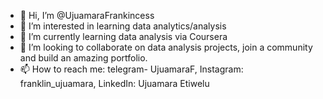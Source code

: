 - 👋 Hi, I’m @UjuamaraFrankincess
- 👀 I’m interested in learning data analytics/analysis
- 🌱 I’m currently learning data analysis via Coursera
- 💞️ I’m looking to collaborate on data analysis projects, join a community and build an amazing portfolio.
- 📫 How to reach me: telegram- UjuamaraF,  Instagram: franklin_ujuamara,   LinkedIn:  Ujuamara Etiwelu

<!---
UjuamaraFrankincess/UjuamaraFrankincess is a ✨ special ✨ repository because its `README.md` (this file) appears on your GitHub profile.
You can click the Preview link to take a look at your changes.
--->
